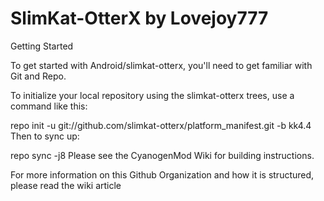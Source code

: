SlimKat-OtterX by Lovejoy777
============================


Getting Started

To get started with Android/slimkat-otterx, you'll need to get familiar with Git and Repo.

To initialize your local repository using the slimkat-otterx trees, use a command like this:

repo init -u git://github.com/slimkat-otterx/platform_manifest.git -b kk4.4
Then to sync up:

repo sync -j8
Please see the CyanogenMod Wiki for building instructions.

For more information on this Github Organization and how it is structured, please read the wiki article
